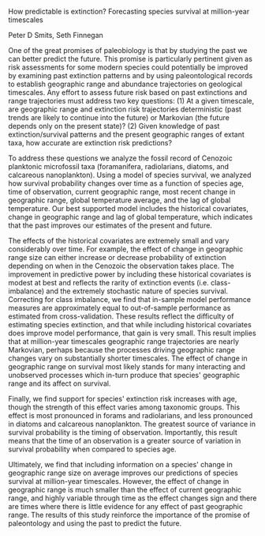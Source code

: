 How predictable is extinction? Forecasting species survival at million-year timescales

Peter D Smits, Seth Finnegan

One of the great promises of paleobiology is that by studying the past we can better predict the future.  This promise is particularly pertinent given as risk assessments for some modern species could potentially be improved by examining past extinction patterns and by using paleontological records to establish geographic range and abundance trajectories on geological timescales.  Any effort to assess future risk based on past extinctions and range trajectories must address two key questions:  (1) At a given timescale, are geographic range and extinction risk trajectories deterministic (past trends are likely to continue into the future) or Markovian (the future depends only on the present state)? (2) Given knowledge of past extinction/survival patterns and the present geographic ranges of extant taxa, how accurate are extinction risk predictions?  

To address these questions we analyze the fossil record of Cenozoic planktonic microfossil taxa (foramanifera, radiolarians, diatoms, and calcareous nanoplankton). Using a model of species survival, we analyzed how survival probability changes over time as a function of species age, time of observation, current geographic range, most recent change in geographic range, global temperature average, and the lag of global temperature. Our best supported model includes the historical covariates, change in geographic range and lag of global temperature, which indicates that the past improves our estimates of the present and future. 

The effects of the historical covariates are extremely small and vary considerably over time. For example, the effect of change in geographic range size can either increase or decrease probability of extinction depending on when in the Cenozoic the observation takes place. The improvement in predictive power by including these historical covariates is modest at best and reflects the rarity of extinction events (i.e. class-imbalance) and the extremely stochastic nature of species survival. Correcting for class imbalance, we find that in-sample model performance measures are approximately equal to out-of-sample performance as estimated from cross-validation. These results reflect the difficulty of estimating species extinction, and that while including historical covariates does improve model performance, that gain is very small.  This result implies that at million-year timescales geographic range trajectories are nearly Markovian, perhaps because the processes driving geographic range changes vary on substantially shorter timescales. The effect of change in geographic range on survival most likely stands for many interacting and unobserved processes which in-turn produce that species' geographic range and its affect on survival. 

Finally, we find support for species' extinction risk increases with age, though the strength of this effect varies among taxonomic groups. This effect is most pronounced in forams and radiolarians, and less pronounced in diatoms and calcareous nanoplankton. The greatest source of variance in survival probability is the timing of observation. Importantly, this result means that the time of an observation is a greater source of variation in survival probability when compared to species age. 

Ultimately, we find that including information on a species' change in geographic range size on average improves our predictions of species survival at million-year timescales. However, the effect of change in geographic range is much smaller than the effect of current geographic range, and highly variable through time as the effect changes sign and there are times where there is little evidence for any effect of past geographic range. The results of this study reinforce the importance of the promise of paleontology and using the past to predict the future.
